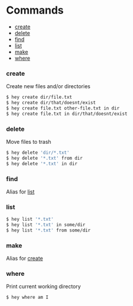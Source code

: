 # Commands

- [create](#create)
- [delete](#delete)
- [find](#find)
- [list](#list)
- [make](#make)
- [where](#where)

### create

Create new files and/or directories

```bash
$ hey create dir/file.txt
$ hey create dir/that/doesnt/exist
$ hey create file.txt other-file.txt in dir
$ hey create file.txt in dir/that/doesnt/exist
```

### delete

Move files to trash

```bash
$ hey delete 'dir/*.txt'
$ hey delete '*.txt' from dir
$ hey delete '*.txt' in dir
```

### find

Alias for [list](#list)

### list

```bash
$ hey list '*.txt'
$ hey list '*.txt' in some/dir
$ hey list '*.txt' from some/dir
```

### make

Alias for [create](#create)

### where

Print current working directory

```bash
$ hey where am I
```

